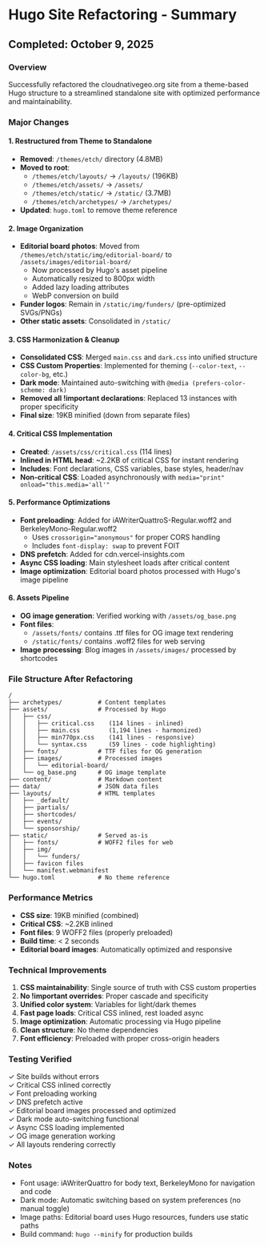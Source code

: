 # Hugo Site Refactoring - Summary

## Completed: October 9, 2025

### Overview
Successfully refactored the cloudnativegeo.org site from a theme-based Hugo structure to a streamlined standalone site with optimized performance and maintainability.

### Major Changes

#### 1. Restructured from Theme to Standalone
- **Removed**: `/themes/etch/` directory (4.8MB)
- **Moved to root**:
  - `/themes/etch/layouts/` → `/layouts/` (196KB)
  - `/themes/etch/assets/` → `/assets/`
  - `/themes/etch/static/` → `/static/` (3.7MB)
  - `/themes/etch/archetypes/` → `/archetypes/`
- **Updated**: `hugo.toml` to remove theme reference

#### 2. Image Organization
- **Editorial board photos**: Moved from `/themes/etch/static/img/editorial-board/` to `/assets/images/editorial-board/`
  - Now processed by Hugo's asset pipeline
  - Automatically resized to 800px width
  - Added lazy loading attributes
  - WebP conversion on build
- **Funder logos**: Remain in `/static/img/funders/` (pre-optimized SVGs/PNGs)
- **Other static assets**: Consolidated in `/static/`

#### 3. CSS Harmonization & Cleanup
- **Consolidated CSS**: Merged `main.css` and `dark.css` into unified structure
- **CSS Custom Properties**: Implemented for theming (`--color-text`, `--color-bg`, etc.)
- **Dark mode**: Maintained auto-switching with `@media (prefers-color-scheme: dark)`
- **Removed all !important declarations**: Replaced 13 instances with proper specificity
- **Final size**: 19KB minified (down from separate files)

#### 4. Critical CSS Implementation
- **Created**: `/assets/css/critical.css` (114 lines)
- **Inlined in HTML head**: ~2.2KB of critical CSS for instant rendering
- **Includes**: Font declarations, CSS variables, base styles, header/nav
- **Non-critical CSS**: Loaded asynchronously with `media="print" onload="this.media='all'"`

#### 5. Performance Optimizations
- **Font preloading**: Added for iAWriterQuattroS-Regular.woff2 and BerkeleyMono-Regular.woff2
  - Uses `crossorigin="anonymous"` for proper CORS handling
  - Includes `font-display: swap` to prevent FOIT
- **DNS prefetch**: Added for cdn.vercel-insights.com
- **Async CSS loading**: Main stylesheet loads after critical content
- **Image optimization**: Editorial board photos processed with Hugo's image pipeline

#### 6. Assets Pipeline
- **OG image generation**: Verified working with `/assets/og_base.png`
- **Font files**: 
  - `/assets/fonts/` contains .ttf files for OG image text rendering
  - `/static/fonts/` contains .woff2 files for web serving
- **Image processing**: Blog images in `/assets/images/` processed by shortcodes

### File Structure After Refactoring

```
/
├── archetypes/          # Content templates
├── assets/              # Processed by Hugo
│   ├── css/
│   │   ├── critical.css    (114 lines - inlined)
│   │   ├── main.css        (1,194 lines - harmonized)
│   │   ├── min770px.css    (141 lines - responsive)
│   │   └── syntax.css      (59 lines - code highlighting)
│   ├── fonts/           # TTF files for OG generation
│   ├── images/          # Processed images
│   │   └── editorial-board/
│   └── og_base.png      # OG image template
├── content/             # Markdown content
├── data/                # JSON data files
├── layouts/             # HTML templates
│   ├── _default/
│   ├── partials/
│   ├── shortcodes/
│   ├── events/
│   └── sponsorship/
├── static/              # Served as-is
│   ├── fonts/           # WOFF2 files for web
│   ├── img/
│   │   └── funders/
│   ├── favicon files
│   └── manifest.webmanifest
└── hugo.toml            # No theme reference

```

### Performance Metrics

- **CSS size**: 19KB minified (combined)
- **Critical CSS**: ~2.2KB inlined
- **Font files**: 9 WOFF2 files (properly preloaded)
- **Build time**: < 2 seconds
- **Editorial board images**: Automatically optimized and responsive

### Technical Improvements

1. **CSS maintainability**: Single source of truth with CSS custom properties
2. **No !important overrides**: Proper cascade and specificity
3. **Unified color system**: Variables for light/dark themes
4. **Fast page loads**: Critical CSS inlined, rest loaded async
5. **Image optimization**: Automatic processing via Hugo pipeline
6. **Clean structure**: No theme dependencies
7. **Font efficiency**: Preloaded with proper cross-origin headers

### Testing Verified

✓ Site builds without errors  
✓ Critical CSS inlined correctly  
✓ Font preloading working  
✓ DNS prefetch active  
✓ Editorial board images processed and optimized  
✓ Dark mode auto-switching functional  
✓ Async CSS loading implemented  
✓ OG image generation working  
✓ All layouts rendering correctly  

### Notes

- Font usage: iAWriterQuattro for body text, BerkeleyMono for navigation and code
- Dark mode: Automatic switching based on system preferences (no manual toggle)
- Image paths: Editorial board uses Hugo resources, funders use static paths
- Build command: `hugo --minify` for production builds

